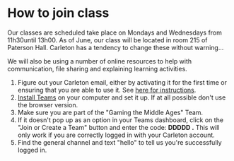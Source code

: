 # How to join class

Our classes are scheduled take place on Mondays and Wednesdays from 11h30until 13h00. As of June, our class will be located in room 215 of Paterson Hall. Carleton has a tendency to change these without warning...

We will also be using a number of online resources to help with communication, file sharing and explaining learning activities.&#x20;

1. Figure out your Carleton email, either by activating it for the first time or ensuring that you are able to use it. See [here for instructions](https://carleton.ca/its/all-services/email/carleton-student-email/).&#x20;
2. [Install Teams](course-info/digital-tools/teams.md) on your computer and set it up. If at all possible don't use the browser version.
3. Make sure you are part of the "Gaming the Middle Ages" Team.&#x20;
4. If it doesn't pop up as an option in your Teams dashboard, click on the "Join or Create a Team" button and enter the code: **DDDDD .** This will only work if you are correctly logged in with your Carleton account.&#x20;
5. Find the general channel and text "hello" to tell us you're successfully logged in.&#x20;

